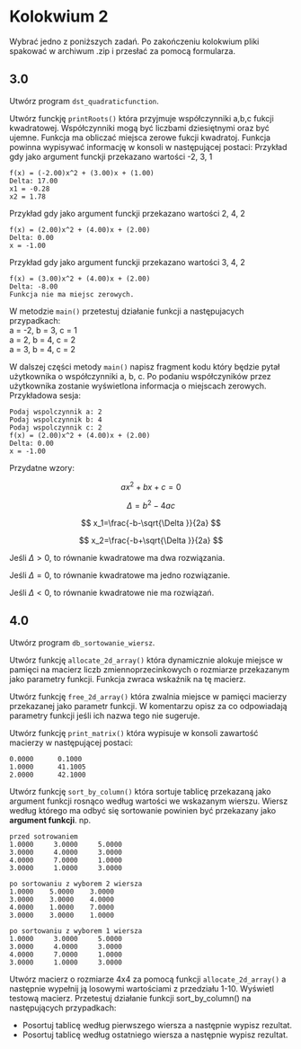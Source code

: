 # Kolokwium 2

Wybrać jedno z poniższych zadań.
Po zakończeniu kolokwium pliki spakować w archiwum .zip i przesłać za pomocą formularza.

## 3.0
Utwórz program `dst_quadraticfunction`.

Utwórz funckję `printRoots()` która przyjmuje współczynniki a,b,c fukcji kwadratowej. Współczynniki mogą być liczbami dziesiętnymi oraz być ujemne. Funkcja ma obliczać miejsca zerowe fukcji kwadratoj.
Funkcja powinna wypisywać informację w konsoli w następującej postaci:
Przykład gdy jako argument funckji przekazano wartości -2, 3, 1
```
f(x) = (-2.00)x^2 + (3.00)x + (1.00)
Delta: 17.00
x1 = -0.28 
x2 = 1.78
```
Przykład gdy jako argument funckji przekazano wartości 2, 4, 2
```
f(x) = (2.00)x^2 + (4.00)x + (2.00)
Delta: 0.00
x = -1.00
```

Przykład gdy jako argument funckji przekazano wartości 3, 4, 2
```
f(x) = (3.00)x^2 + (4.00)x + (2.00)
Delta: -8.00
Funkcja nie ma miejsc zerowych.
```

W metodzie `main()` przetestuj działanie funkcji a następujacych przypadkach:<bR>
a = -2, b = 3, c = 1<br>
a = 2, b = 4, c = 2<br>
a = 3, b = 4, c = 2<br>

W dalszej części metody `main()` napisz fragment kodu który będzie pytał użytkownika o współczynniki a, b, c. Po podaniu współczyników przez użytkownika zostanie wyświetlona informacja o miejscach zerowych. Przykładowa sesja:
```
Podaj wspolczynnik a: 2
Podaj wspolczynnik b: 4
Podaj wspolczynnik c: 2
f(x) = (2.00)x^2 + (4.00)x + (2.00)
Delta: 0.00
x = -1.00
```

Przydatne wzory:

$$
ax^2+bx+c=0
$$

$$
\Delta =b^2-4ac
$$

$$
 x_1=\frac{-b-\sqrt{\Delta }}{2a}
$$

$$
x_2=\frac{-b+\sqrt{\Delta }}{2a} 
$$

Jeśli $\Delta>0$, to równanie kwadratowe ma dwa rozwiązania.

Jeśli $\Delta=0$, to równanie kwadratowe ma jedno rozwiązanie.

Jeśli $\Delta<0$, to równanie kwadratowe nie ma rozwiązań.

## 4.0
Utwórz program `db_sortowanie_wiersz`.

Utwórz funkcję `allocate_2d_array()` która dynamicznie alokuje miejsce w pamięci na macierz liczb zmiennoprzecinkowych o rozmiarze przekazanym jako parametry funkcji. Funkcja zwraca wskaźnik na tę macierz.

Utwórz funkcję `free_2d_array()` która zwalnia miejsce w pamięci macierzy przekazanej jako parametr funkcji.
W komentarzu opisz za co odpowiadają parametry funkcji jeśli ich nazwa tego nie sugeruje.

Utwórz funkcję `print_matrix()` która wypisuje w konsoli zawartość macierzy w następującej postaci:

```terminal
0.0000      0.1000    
1.0000      41.1005   
2.0000      42.1000   
```

Utwórz  funkcję `sort_by_column()` która sortuje tablicę przekazaną jako argument funkcji rosnąco według wartości we wskazanym wierszu. Wiersz według którego ma odbyć się sortowanie powinien być przekazany jako **argument funkcji**. np.

```
przed sotrowaniem
1.0000     3.0000     5.0000    
3.0000     4.0000     3.0000    
4.0000     7.0000     1.0000    
3.0000     1.0000     3.0000    

po sortowaniu z wyborem 2 wiersza
1.0000    5.0000    3.0000
3.0000    3.0000    4.0000
4.0000    1.0000    7.0000
3.0000    3.0000    1.0000 

po sortowaniu z wyborem 1 wiersza
1.0000     3.0000     5.0000    
3.0000     4.0000     3.0000    
4.0000     7.0000     1.0000    
3.0000     1.0000     3.0000 
```

Utwórz macierz o rozmiarze 4x4 za pomocą funkcji `allocate_2d_array()` a następnie wypełnij ją losowymi wartościami z przedziału 1-10.
Wyświetl testową macierz.
Przetestuj działanie funkcji sort_by_column() na następujących przypadkach:
- Posortuj tablicę według pierwszego wiersza a następnie wypisz rezultat.
- Posortuj tablicę według ostatniego wiersza a następnie wypisz rezultat.
